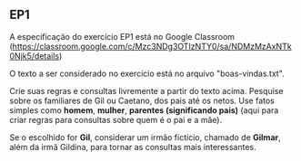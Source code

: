 ## EP1

A especificação do exercício EP1 está no Google Classroom (https://classroom.google.com/c/Mzc3NDg3OTIzNTY0/sa/NDMzMzAxNTk0Njk5/details)

O texto a ser considerado no exercício está no arquivo "boas-vindas.txt".

Crie suas regras e consultas livremente a partir do texto acima. 
Pesquise sobre os familiares de Gil ou Caetano, dos pais até os netos.
Use fatos simples como **homem**, **mulher**, **parentes (significando pais)** 
(aqui para criar regras para consultas sobre quem é o pai e a mãe).

Se o escolhido for **Gil**, considerar um irmão fictício, chamado de **Gilmar**,
além da irmã Gildina, para tornar as consultas mais interessantes.

